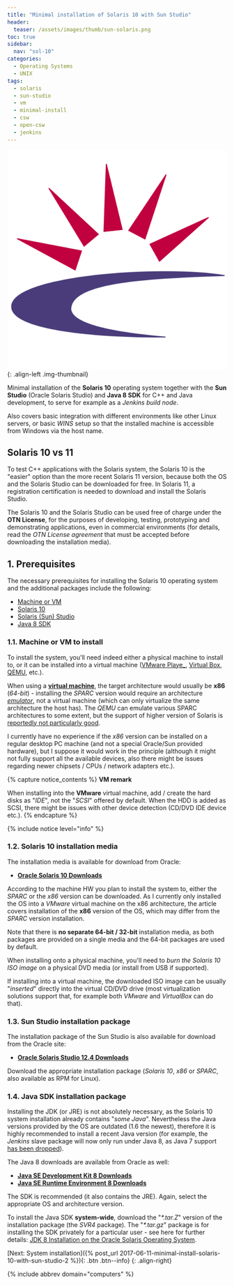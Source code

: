 ```yaml
---
title: "Minimal installation of Solaris 10 with Sun Studio"
header:
  teaser: /assets/images/thumb/sun-solaris.png
toc: true
sidebar:
  nav: "sol-10"
categories:
  - Operating Systems
  - UNIX
tags:
  - solaris
  - sun-studio
  - vm
  - minimal-install
  - csw
  - open-csw
  - jenkins
---
```


![Solaris](/assets/images/thumb/sun-solaris.png){: .align-left .img-thumbnail}

Minimal installation of the **Solaris 10** operating system together with the **Sun Studio** (Oracle Solaris Studio) and **Java 8 SDK** for C++ and Java development, to serve for example as a _Jenkins build node_.

Also covers basic integration with different environments like other Linux servers, or basic _WINS_ setup so that the installed machine is accessible from Windows via the host name.

<!-- more -->

## Solaris 10 vs 11

To test C++ applications with the Solaris system, the Solaris 10 is the "easier" option than the more recent Solaris 11 version, because both the OS and the Solaris Studio can be downloaded for free.
In Solaris 11, a registration certification is needed to download and install the Solaris Studio.

The Solaris 10 and the Solaris Studio can be used free of charge under the **OTN License**, for the purposes of developing, testing, prototyping and demonstrating applications, even in commercial environments (for details, read the _OTN License agreement_ that must be accepted before downloading the installation media).

## 1. Prerequisites

The necessary prerequisites for installing the Solaris 10 operating system and the additional packages include the following:

- [Machine or VM](#11-machine-or-vm-to-install "Machine or VM to install")
- [Solaris 10](#12-solaris-10-installation-media "Solaris 10 installation media")
- [Solaris (Sun) Studio](#13-sun-studio-installation-package "Sun Studio installation package")
- [Java 8 SDK](#14-java-sdk-installation-package "Java SDK installation package")

### 1.1. Machine or VM to install

To install the system, you'll need indeed either a physical machine to install to, or it can be installed into a virtual machine ([VMware Playe_](https://www.vmware.com/go/downloadplayer), [Virtual Box](https://www.virtualbox.org/), [QEMU](http://www.qemu.org/), etc.).

When using a **[virtual machine](https://en.wikipedia.org/wiki/Virtual_machine)**, the target architecture would usually be **x86** (_64-bit_) - installing the _SPARC_ version would require an architecture _[emulator](https://en.wikipedia.org/wiki/Emulator)_, not a virtual machine (which can only virtualize the same architecture the host has).
The _QEMU_ can emulate various SPARC architectures to some extent, but the support of higher version of Solaris is [reportedly not particularly good](https://unix.stackexchange.com/questions/199827/booting-solaris-10-or-11-for-sparc-in-qemu-system-sparc64).

I currently have no experience if the _x86_ version can be installed on a regular desktop PC machine (and not a special Oracle/Sun provided hardware), but I suppose it would work in the principle (although it might not fully support all the available devices, also there might be issues regarding newer chipsets / CPU&zwj;s / network adapters etc.).

{% capture notice_contents %}
**<a name="vm-remark">VM remark</a>**

When installing into the **VMware** virtual machine, add / create the hard disks as "_IDE_", not the "_SCSI_" offered by default. When the HDD is added as SCSI, there might be issues with other device detection (CD/DVD IDE device etc.).
{% endcapture %}

{% include notice level="info" %}

### 1.2. Solaris 10 installation media

The installation media is available for download from Oracle:

- **[Oracle Solaris 10 Downloads](http://www.oracle.com/technetwork/server-storage/solaris10/downloads/index.html)**

According to the machine HW you plan to install the system to, either the _SPARC_ or the _x86_ version can be downloaded.
As I currently only installed the OS into a _VMware_ virtual machine on the x86 architecture, the article covers installation of the **x86** version of the OS, which may differ from the _SPARC_ version installation.

Note that there is **no separate 64-bit / 32-bit** installation media, as both packages are provided on a single media and the 64-bit packages are used by default.

When installing onto a physical machine, you'll need to _burn the Solaris 10 ISO image_ on a physical DVD media (or install from USB if supported).

If installing into a virtual machine, the downloaded ISO image can be usually "_inserted_" directly into the virtual CD/DVD drive (most virtualization solutions support that, for example both _VMware_ and _VirtualBox_ can do that).

### 1.3. Sun Studio installation package

The installation package of the Sun Studio is also available for download from the Oracle site:

- **[Oracle Solaris Studio 12.4 Downloads](http://www.oracle.com/technetwork/server-storage/developerstudio/downloads/solaris-studio-12-4-3045436.html)**

Download the appropriate installation package (_Solaris 10_, _x86_ or _SPARC_, also available as RPM for Linux).

### 1.4. Java SDK installation package

Installing the JDK (or JRE) is not absolutely necessary, as the Solaris 10 system installation already contains "_some Java_". Nevertheless the Java versions provided by the OS are outdated (1.6 the newest), therefore it is highly recommended to install a recent Java version (for example, the _Jenkins_ slave package will now only run under Java 8, as Java 7 support [has been dropped](https://jenkins.io/blog/2017/04/10/jenkins-has-upgraded-to-java-8/)).

The Java 8 downloads are available from Oracle as well:

- **[Java SE Development Kit 8 Downloads](http://www.oracle.com/technetwork/java/javase/downloads/jdk8-downloads-2133151.html)**
- **[Java SE Runtime Environment 8 Downloads](http://www.oracle.com/technetwork/java/javase/downloads/jre8-downloads-2133155.html)**

The SDK is recommended (it also contains the JRE).
Again, select the appropriate OS and architecture version.

To install the Java SDK **system-wide**, download the "_*.tar.Z_" version of the installation package (the _SVR4_ package). The "_*.tar.gz_" package is for installing the SDK privately for a particular user - see here for further details: [JDK 8 Installation on the Oracle Solaris Operating System](https://docs.oracle.com/javase/8/docs/technotes/guides/install/solaris_jdk.html#A1097833).

[Next: System installation]({% post_url 2017-06-11-minimal-install-solaris-10-with-sun-studio-2 %}){: .btn .btn--info}
{: .align-right}

{% include abbrev domain="computers" %}

